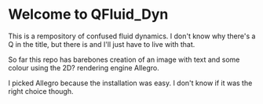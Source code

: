 # Welcome to QFluid_Dyn
This is a rempository of confused fluid dynamics. I don't know why there's a Q in the title, but there is and I'll just have to live with that.

So far this repo has barebones creation of an image with text and some colour using the 2D? rendering engine Allegro.

I picked Allegro because the installation was easy. I don't know if it was the right choice though.
